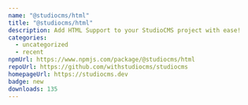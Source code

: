 ```yaml
---
name: "@studiocms/html"
title: "@studiocms/html"
description: Add HTML Support to your StudioCMS project with ease!
categories:
  - uncategorized
  - recent
npmUrl: https://www.npmjs.com/package/@studiocms/html
repoUrl: https://github.com/withstudiocms/studiocms
homepageUrl: https://studiocms.dev
badge: new
downloads: 135
---
```

